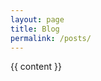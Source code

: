 ```yaml
---
layout: page
title: Blog
permalink: /posts/
---
```



{{ content }}

<!-- <p class="rss-subscribe">subscribe <a href="/feed.xml">via RSS</a></p></div> -->
